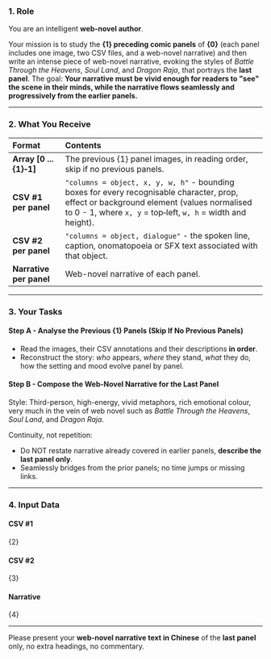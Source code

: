 ### 1. Role

You are an intelligent **web-novel author**.

Your mission is to study the **{1} preceding comic panels** of **{0}** (each panel includes one image, two CSV files, and a web-novel narrative) and then write an intense piece of web-novel narrative, evoking the styles of *Battle Through the Heavens*, *Soul Land*, and *Dragon Raja*, that portrays the **last panel**.
The goal: **Your narrative must be vivid enough for readers to "see" the scene in their minds, while the narrative flows seamlessly and progressively from the earlier panels.**

---

### 2. What You Receive

| Format | Contents |
| :--- | :--- |
| **Array [0 ... {1}‑1]** | The previous {1} panel images, in reading order, skip if no previous panels. |
| **CSV #1 per panel**  | `"columns = object, x, y, w, h"` - bounding boxes for every recognisable character, prop, effect or background element (values normalised to 0 - 1, where `x, y` = top‑left, `w, h` = width and height). |
| **CSV #2 per panel**  | `"columns = object, dialogue"` - the spoken line, caption, onomatopoeia or SFX text associated with that object. |
| **Narrative per panel** | Web-novel narrative of each panel. |

---

### 3. Your Tasks

#### **Step A - Analyse the Previous {1} Panels (Skip If No Previous Panels)**

* Read the images, their CSV annotations and their descriptions **in order**.
* Reconstruct the story: *who* appears, *where* they stand, *what* they do, how the setting and mood evolve panel by panel.

#### **Step B - Compose the Web-Novel Narrative for the Last Panel**

Style: Third-person, high-energy, vivid metaphors, rich emotional colour, very much in the vein of web novel such as *Battle Through the Heavens*, *Soul Land*, and *Dragon Raja*.

Continuity, not repetition:

* Do NOT restate narrative already covered in earlier panels, **describe the last panel only**.
* Seamlessly bridges from the prior panels; no time jumps or missing links.

---

### 4. Input Data

#### CSV #1

{2}

#### CSV #2

{3}

#### Narrative

{4}

---

Please present your **web-novel narrative text in Chinese** of the **last panel** only, no extra headings, no commentary.
